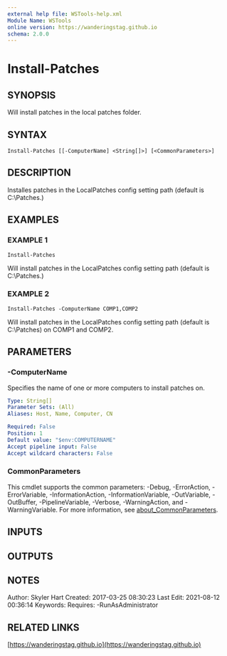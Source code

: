 ```yaml
---
external help file: WSTools-help.xml
Module Name: WSTools
online version: https://wanderingstag.github.io
schema: 2.0.0
---
```


# Install-Patches

## SYNOPSIS
Will install patches in the local patches folder.

## SYNTAX

```
Install-Patches [[-ComputerName] <String[]>] [<CommonParameters>]
```

## DESCRIPTION
Installes patches in the LocalPatches config setting path (default is C:\Patches.)

## EXAMPLES

### EXAMPLE 1
```
Install-Patches
```

Will install patches in the LocalPatches config setting path (default is C:\Patches.)

### EXAMPLE 2
```
Install-Patches -ComputerName COMP1,COMP2
```

Will install patches in the LocalPatches config setting path (default is C:\Patches) on COMP1 and COMP2.

## PARAMETERS

### -ComputerName
Specifies the name of one or more computers to install patches on.

```yaml
Type: String[]
Parameter Sets: (All)
Aliases: Host, Name, Computer, CN

Required: False
Position: 1
Default value: "$env:COMPUTERNAME"
Accept pipeline input: False
Accept wildcard characters: False
```

### CommonParameters
This cmdlet supports the common parameters: -Debug, -ErrorAction, -ErrorVariable, -InformationAction, -InformationVariable, -OutVariable, -OutBuffer, -PipelineVariable, -Verbose, -WarningAction, and -WarningVariable. For more information, see [about_CommonParameters](http://go.microsoft.com/fwlink/?LinkID=113216).

## INPUTS

## OUTPUTS

## NOTES
Author: Skyler Hart
Created: 2017-03-25 08:30:23
Last Edit: 2021-08-12 00:36:14
Keywords:
Requires:
    -RunAsAdministrator

## RELATED LINKS

[https://wanderingstag.github.io](https://wanderingstag.github.io)

